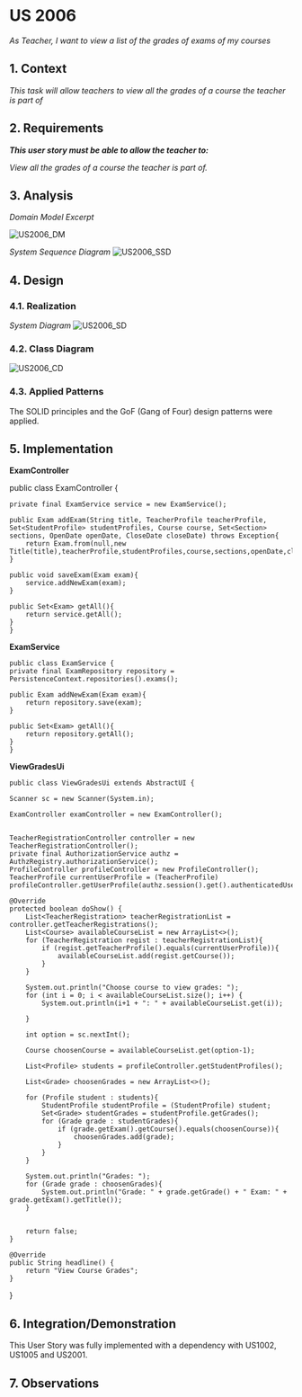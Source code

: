 # US 2006

*As Teacher, I want to view a list of the grades of exams of my courses*

## 1. Context

*This task will allow teachers to view all the grades of a course the teacher is part of*

## 2. Requirements

***This user story must be able to allow the teacher to:***

*View all the grades of a course the teacher is part of.*


## 3. Analysis

*Domain Model Excerpt*

![US2006_DM](/DM/US2006_DM.svg)

*System Sequence Diagram*
![US2006_SSD](/SSD/US2006_SSD.svg)
## 4. Design

### 4.1. Realization

*System Diagram*
![US2006_SD](/SD/US2006_SD.svg)

### 4.2. Class Diagram

![US2006_CD](/CD/US2006_CD.svg)

### 4.3. Applied Patterns

The SOLID principles and the GoF (Gang of Four) design patterns were applied.

## 5. Implementation

**ExamController**

public class ExamController {

    private final ExamService service = new ExamService();

    public Exam addExam(String title, TeacherProfile teacherProfile, Set<StudentProfile> studentProfiles, Course course, Set<Section> sections, OpenDate openDate, CloseDate closeDate) throws Exception{
        return Exam.from(null,new Title(title),teacherProfile,studentProfiles,course,sections,openDate,closeDate);
    }

    public void saveExam(Exam exam){
        service.addNewExam(exam);
    }

    public Set<Exam> getAll(){
        return service.getAll();
    }
    }

**ExamService**

    public class ExamService {
    private final ExamRepository repository = PersistenceContext.repositories().exams();

    public Exam addNewExam(Exam exam){
        return repository.save(exam);
    }

    public Set<Exam> getAll(){
        return repository.getAll();
    }
    }

**ViewGradesUi**

    public class ViewGradesUi extends AbstractUI {

    Scanner sc = new Scanner(System.in);

    ExamController examController = new ExamController();


    TeacherRegistrationController controller = new TeacherRegistrationController();
    private final AuthorizationService authz = AuthzRegistry.authorizationService();
    ProfileController profileController = new ProfileController();
    TeacherProfile currentUserProfile = (TeacherProfile) profileController.getUserProfile(authz.session().get().authenticatedUser()).get();

    @Override
    protected boolean doShow() {
        List<TeacherRegistration> teacherRegistrationList = controller.getTeacherRegistrations();
        List<Course> availableCourseList = new ArrayList<>();
        for (TeacherRegistration regist : teacherRegistrationList){
            if (regist.getTeacherProfile().equals(currentUserProfile)){
                availableCourseList.add(regist.getCourse());
            }
        }

        System.out.println("Choose course to view grades: ");
        for (int i = 0; i < availableCourseList.size(); i++) {
            System.out.println(i+1 + ": " + availableCourseList.get(i));

        }

        int option = sc.nextInt();

        Course choosenCourse = availableCourseList.get(option-1);

        List<Profile> students = profileController.getStudentProfiles();

        List<Grade> choosenGrades = new ArrayList<>();

        for (Profile student : students){
            StudentProfile studentProfile = (StudentProfile) student;
            Set<Grade> studentGrades = studentProfile.getGrades();
            for (Grade grade : studentGrades){
                if (grade.getExam().getCourse().equals(choosenCourse)){
                    choosenGrades.add(grade);
                }
            }
        }

        System.out.println("Grades: ");
        for (Grade grade : choosenGrades){
            System.out.println("Grade: " + grade.getGrade() + " Exam: " + grade.getExam().getTitle());
        }


        return false;
    }

    @Override
    public String headline() {
        return "View Course Grades";
    }
}


## 6. Integration/Demonstration

This User Story was fully implemented with a dependency with US1002, US1005 and US2001.

## 7. Observations
